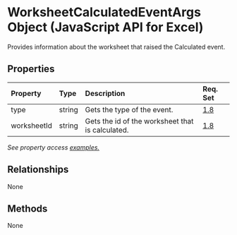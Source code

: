 # WorksheetCalculatedEventArgs Object (JavaScript API for Excel)

Provides information about the worksheet that raised the Calculated event.

## Properties

| Property	   | Type	|Description| Req. Set|
|:---------------|:--------|:----------|:----|
|type|string|Gets the type of the event.|[1.8](../requirement-sets/excel-api-requirement-sets.md)|
|worksheetId|string|Gets the id of the worksheet that is calculated.|[1.8](../requirement-sets/excel-api-requirement-sets.md)|

_See property access [examples.](#property-access-examples)_

## Relationships
None


## Methods
None

